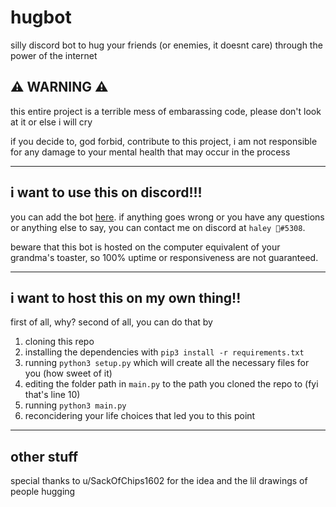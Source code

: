 # hugbot

silly discord bot to hug your friends (or enemies, it doesnt care) through the power of the internet

## ⚠️ WARNING ⚠️

this entire project is a terrible mess of embarassing code, please don't look at it or else i will cry

if you decide to, god forbid, contribute to this project, i am not responsible for any damage to your mental health that may occur in the process

---

## i want to use this on discord!!!

you can add the bot [here](https://discord.com/api/oauth2/authorize?client_id=1066656711995301928&permissions=1374456768576&scope=bot). if anything goes wrong or you have any questions or anything else to say, you can contact me on discord at `haley 👻#5308`.

beware that this bot is hosted on the computer equivalent of your grandma's toaster, so 100% uptime or responsiveness are not guaranteed.

---

## i want to host this on my own thing!!

first of all, why? second of all, you can do that by

1. cloning this repo
2. installing the dependencies with `pip3 install -r requirements.txt`
3. running `python3 setup.py` which will create all the necessary files for you (how sweet of it)
4. editing the folder path in `main.py` to the path you cloned the repo to (fyi that's line 10)
5. running `python3 main.py`
6. reconcidering your life choices that led you to this point

---

## other stuff

special thanks to u/SackOfChips1602 for the idea and the lil drawings of people hugging
